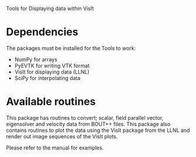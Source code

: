 Tools for Displaying data within VisIt

Dependencies
===========

The packages must be installed for the Tools to work:

- NumPy      for arrays
- PyEVTK     for writing VTK format
- VisIt      for displaying data (LLNL)
- SciPy      for interpolating data


Available routines
==================
This package has routines to convert; scalar, field parallel vector, eigensolver and velocity data from BOUT++ files.
This package also contains routines to plot the data using the VisIt package from the LLNL and render out image sequences of the VisIt plots.

Please refer to the manual for examples.
